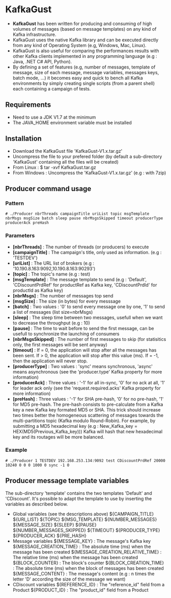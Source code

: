 # KafkaGust

* **KafkaGust** has been written for producing and consuming of high volumes of messages (based on message templates) on any kind of Kafka infrastructure.
* KafkaGust uses the native Kafka library and can be executed directly from any kind of Operating System (e.g, Windows, Mac, Linux).
* KafkaGust is also useful for comparing the performances results with other Kafka clients implemented in any programming language (e.g : Java, .NET C# API, Python).
* By defining a set of features (e.g, number of messages, template of message, size of each message, message variables, messages keys, batch mode, ...) it becomes easy and quick to bench all Kafka environments by simply creating single scripts (from a parent shell) each containing a campaign of tests.

## Requirements
* Need to use a JDK V1.7 at the minimum
* The JAVA_HOME environment variable must be installed

## Installation
* Download the KafkaGust file 'KafkaGust-V1.x.tar.gz'
* Uncompress the file to your prefered folder (by default a sub-directory 'KafkaGust' containing all the files will be created)
* From Linux : $ tar -xvf KafkaGust.tar.gz
* From Windows : Uncompress the 'KafkaGust-V1.x.tar.gz' (e.g : with 7zip)

## Producer command usage
### Pattern
```
# ./Producer nbrThreads campaignTitle uriList topic msgTemplate nbrMsgs msgSize batch sleep pause nbrMsgsSkipped timeout producerType producerAck preHash
```

### Parameters
* **[nbrThreads]** : The number of threads (or producers) to execute
* **[campaignTitle]** : The campaign's title, only used as information. (e.g : 'TESTDEV')
* **[uriList]** : The URL list of brokers (e.g : '10.190.8.163:9092,10.190.8.163:90293')
* **[topic]** : The topic's name (e.g : test)
* **[msgTemplate]** : The message template to send (e.g : 'Default', 'CDiscountPrdRef' for productRef as Kafka key, 'CDiscountPrdId' for productId as Kafka key)
* **[nbrMsgs]** : The number of messages top send
* **[msgSize]** : The size (in bytes) for every messsage
* **[batch]** : Two values : '0' to send every message one by one, '1' to send a list of messages (list size=nbrMsgs)
* **[sleep]** : The sleep time between two messages, usefull when we want to decrease the throughput (e.g : 10)
* **[pause]** : The time to wait before to send the first message, can be usefull to synchronize the launching of consumers
* **[nbrMsgsSkipped]** : The number of first messages to skip (for statisitics only, the first messages will be sent anyway)
* **[timeout]** : If = 0, the application will stop after all the messages has been sent. If > 0, the application will stop after this value (ms). If = -1, then the application will never stop.
* **[producerType]** : Two values : 'sync' means synchronous, 'async' means asynchronous (see the 'producer.type' Kafka property for more information)
* **[producerAck]** : Three values : '-1' for all in-sync, '0' for no ack at all, '1' for leader ack only (see the 'request.required.acks' Kafka property for more information)
* **[preHash]** : Three values : '-1' for SHA pre-hash, '0' for no pre-hash, '1' for MD5 pre-hash.
The pre-hash consists to pre-calculate from a Kafka key a new Kafka key formated MD5 or SHA.
This trick should increase two times better the homogeneous scattering of messages towards the multi-partitions topic (Kafka modulo Round-Robin).
For example, by submitting a MD5 hexadecimal key (e.g : New_Kafka_key = HEX(MD5(Previous_Kafka_key)))
Kafka will hash that new hexadecimal key and its routages will be more balanced.

### Example
```
# ./Producer 1 TESTDEV 192.168.253.134:9092 test CDiscountPrdRef 20000 10240 0 0 0 1000 0 sync -1 0
```

## Producer message template variables
The sub-directory 'template' contains the two templates 'Default' and 'CDiscount'.
It's possible to adapt the template to use by inserting the variables as described below.
* Global variables (see the descriptions above)
${CAMPAIGN_TITLE}
${URI_LIST}
${TOPIC}
${MSG_TEMPLATE}
${NUMBER_MESSAGES}
${MESSAGE_SIZE}
${SLEEP}
${PAUSE}
${NUMBER_MESSAGES_SKIPPED}
${TIMEOUT}
${PRODUCER_TYPE}
${PRODUCER_ACK}
${PRE_HASH}
* Message variables 
${MESSAGE_KEY} : The message's Kafka key
${MESSAGE_CREATION_TIME} : The absolute time (ms) when the message has been created
${MESSAGE_CREATION_RELATIVE_TIME} : The relative time (ms) when the message has been created
${BLOCK_COUNTER} : The block's counter
${BLOCK_CREATION_TIME} : The absolute time (ms) when the block of messages has been created
${MESSAGE_CONTENT} : The message's content (e.g : n times the letter 'D' according the size of the message we want)
* CDiscount variables 
${REFERENCE_ID} : The "reference_id" field from a Product
${PRODUCT_ID} : The "product_id" field from a Product
